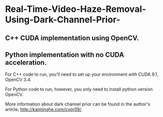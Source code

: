 # Real-Time-Video-Haze-Removal-Using-Dark-Channel-Prior-
## C++ CUDA implementation using OpenCV.
## Python implementation with no CUDA acceleration.
 For C++ code to run, you'll need to set up your environment with CUDA 9.1, OpenCV 3.4.
 
 For Python code to run, however, you only need to install python version OpenCV.
 
 More information about dark channel prior can be found in the author's article, http://kaiminghe.com/cvpr09/.

